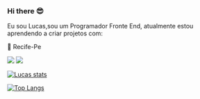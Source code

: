 ### Hi there :sunglasses:
Eu sou Lucas,sou um Programador Fronte End, atualmente estou aprendendo a criar projetos com:

:round_pushpin: Recife-Pe 

<img src="https://img.shields.io/badge/HTML5-E34F26?style=for-the-badge&logo=html5&logoColor=white">

<img src="https://img.shields.io/badge/CSS3-1572B6?style=for-the-badge&logo=css3&logoColor=white">

[![Lucas stats](https://github-readme-stats.vercel.app/api?username=Lucas1715)](https://github.com/anuraghazra/github-readme-stats)

[![Top Langs](https://github-readme-stats.vercel.app/api/top-langs/?username=Lucas1715)](https://github.com/anuraghazra/github-readme-stats)
